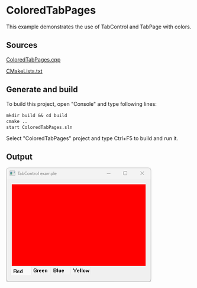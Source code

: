 # ColoredTabPages

This example demonstrates the use of TabControl and TabPage with colors.

## Sources

[ColoredTabPages.cpp](ColoredTabPages.cpp)

[CMakeLists.txt](CMakeLists.txt)

## Generate and build

To build this project, open "Console" and type following lines:

``` shell
mkdir build && cd build
cmake .. 
start ColoredTabPages.sln
```

Select "ColoredTabPages" project and type Ctrl+F5 to build and run it.

## Output

![Screenshot](../../../docs/Pictures/ColoredTabPages.png)
